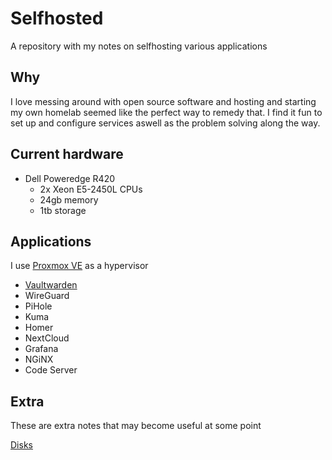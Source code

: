 # Selfhosted

A repository with my notes on selfhosting various applications

## Why

I love messing around with open source software and hosting and starting my own homelab seemed like the perfect way to remedy that. I find it fun to set up and configure services aswell as the problem solving along the way. 

## Current hardware

- Dell Poweredge R420 
    - 2x Xeon E5-2450L CPUs
    - 24gb memory
    - 1tb storage

## Applications

I use [Proxmox VE](https://proxmox.com/en/proxmox-ve) as a hypervisor

- [Vaultwarden](./Vaultwarden.md)
- WireGuard
- PiHole
- Kuma
- Homer
- NextCloud
- Grafana
- NGiNX
- Code Server

## Extra

These are extra notes that may become useful at some point

[Disks](./Disks.md)